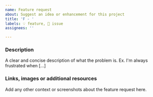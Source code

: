 ```yaml
---
name: Feature request
about: Suggest an idea or enhancement for this project
title: 'F - '
labels: 💡 feature, 📄 issue
assignees: ''

---
```


### Description
A clear and concise description of what the problem is. Ex. I'm always frustrated when [...]

### Links, images or additional resources
Add any other context or screenshots about the feature request here.
